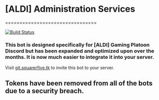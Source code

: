 # [ALDI] Administration Services
================================

[![Build Status](https://travis-ci.org/SquarerFive/S5_Server.svg?branch=rewrite)](https://travis-ci.org/SquarerFive/S5_Server)
   
### This bot is designed specifically for [ALDI] Gaming Platoon Discord but has been expanded and optimized upon over the months. It is now much easier to integrate it into your server.
Visit [git.squarerfive.tk](http://git.squarerfive.tk/) to invite this bot to your server.
## Tokens have been removed from all of the bots due to a security breach.
